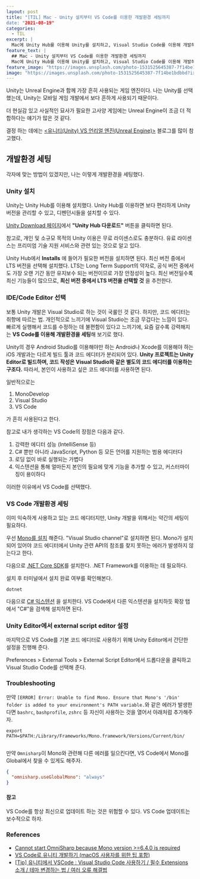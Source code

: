 ```yaml
---
layout: post
title: "[TIL] Mac - Unity 설치부터 VS Code를 이용한 개발환경 세팅까지
date: "2021-08-19"
categories:
  - TIL
excerpt: |
  Mac에 Unity Hub를 이용해 Unity를 설치하고, Visual Studio Code를 이용해 개발하도록 환경 세팅을 진행해본다.
feature_text: |
  ## Mac - Unity 설치부터 VS Code를 이용한 개발환경 세팅까지
  Mac에 Unity Hub를 이용해 Unity를 설치하고, Visual Studio Code를 이용해 개발하도록 환경 세팅을 진행해본다.
feature_image: "https://images.unsplash.com/photo-1531525645387-7f14be1bdbbd?ixid=MnwxMjA3fDB8MHxwaG90by1wYWdlfHx8fGVufDB8fHx8&ixlib=rb-1.2.1&auto=format&fit=crop&w=1400&q=80"
image: "https://images.unsplash.com/photo-1531525645387-7f14be1bdbbd?ixid=MnwxMjA3fDB8MHxwaG90by1wYWdlfHx8fGVufDB8fHx8&ixlib=rb-1.2.1&auto=format&fit=crop&w=1400&q=80"
---
```


Unity는 Unreal Engine과 함께 가장 흔히 사용되는 게임 엔진이다. 나는 Unity를 선택했는데, Unity는 모바일 게임 개발에서 보다 흔하게 사용되기 때문이다.

더 현실감 있고 사실적인 묘사가 필요한 고사양 게임에는 Unreal Engine이 조금 더 적합하다는 얘기가 많은 것 같다.

결정 하는 데에는 [<유니티(Unity) VS 언리얼 엔진(Unreal Engine)>](https://m.blog.naver.com/PostView.naver?isHttpsRedirect=true&blogId=cdw0424&logNo=221525769932) 블로그를 많이 참고했다.

## 개발환경 세팅

각자에 맞는 방법이 있겠지만, 나는 이렇게 개발환경을 세팅했다.

### Unity 설치

Unity는 Unity Hub를 이용해 설치했다. Unity Hub를 이용하면 보다 편리하게 Unity 버전을 관리할 수 있고, 디펜던시들을 설치할 수 있다.

[Unity Download 페이지](https://unity3d.com/kr/get-unity/download)에서 **"Unity Hub 다운로드"** 버튼을 클릭하면 된다.

참고로, 개인 및 소규모 목적의 Unity 이용은 무료 라이센스로도 충분하다. 유료 라이센스는 프리미엄 기술 지원 서비스와 관련 있는 것으로 알고 있다.

Unity Hub에서 **Installs** 에 들어가 필요한 버전을 설치하면 된다. 최신 버전 중에서 LTS 버전을 선택해 설치했다. LTS는 Long Term Support의 약자로, 공식 버전 중에서도 가장 오랜 기간 동안 유지보수 되는 버전이므로 가장 안정성이 높다. 최신 버전일수록 최신 기능들이 많으므로, **최신 버전 중에서 LTS 버전을 선택할 것** 을 추천한다.

### IDE/Code Editor 선택

보통 Unity 개발은 Visual Studio로 하는 것이 국룰인 것 같다. 하지만, 코드 에디터는 취향에 따르는 법. 개인적으로 느끼기에 Visual Studio는 조금 무겁다는 느낌이 있다. 빠르게 실행해서 코드를 수정하는 데 불편함이 있다고 느끼기에, 요즘 갈수록 강력해지는 **VS Code를 이용해 개발환경을 세팅**해 보기로 했다.

Unity의 경우 Android Studio를 이용해야만 하는 Android나 Xcode를 이용해야 하는iOS 개발과는 다르게 빌드 툴과 코드 에디터가 분리되어 있다. **Unity 프로젝트는 Unity Editor로 빌드하며, 코드 작성은 Visual Studio와 같은 별도의 코드 에디터를 이용하는 구조다.** 따라서, 본인이 사용하고 싶은 코드 에디터를 사용하면 된다.

일반적으로는

1. MonoDevelop
2. Visual Studio
3. VS Code

가 흔히 사용된다고 한다.

참고로 내가 생각하는 VS Code의 장점은 다음과 같다.

1. 강력한 에디터 성능 (IntelliSense 등)
2. C# 뿐만 아니라 JavaScript, Python 등 모든 언어를 지원하는 범용 에디터다
3. 로딩 없이 바로 실행되는 가볍다
4. 익스텐션을 통해 얼마든지 본인의 필요에 맞게 기능을 추가할 수 있고, 커스터마이징이 용이하다

이러한 이유에서 VS Code를 선택했다.

### VS Code 개발환경 세팅

이미 익숙하게 사용하고 있는 코드 에디터지만, Unity 개발을 위해서는 약간의 세팅이 필요하다.

우선 [Mono를 설치](https://www.mono-project.com/download/stable/) 해준다. "Visual Studio channel"로 설치하면 된다. Mono가 설치되어 있어야 코드 에디터에서 Unity 관련 API의 참조를 찾지 못하는 에러가 발생하지 않는다고 한다.

다음으로 [.NET Core SDK](https://marketplace.visualstudio.com/items?itemName=ms-dotnettools.csharp)를 설치한다. .NET Framework를 이용하는 데 필요하다.

설치 후 터미널에서 설치 완료 여부를 확인해본다.

```shell
dotnet
```

다음으로 [C# 익스텐션](https://marketplace.visualstudio.com/items?itemName=ms-dotnettools.csharp) 을 설치한다. VS Code에서 다른 익스텐션을 설치하듯 확장 탭에서 "C#"을 검색해 설치하면 된다.

### Unity Editor에서 external script editor 설정

마지막으로 VS Code를 기본 코드 에디터로 사용하기 위해 Unity Editor에서 간단한 설정을 진행해 준다.

Preferences > External Tools > External Script Editor에서 드롭다운을 클릭하고 Visual Studio Code를 선택해 준다.

### Troubleshooting

만약 `[ERROR] Error: Unable to find Mono. Ensure that Mono's '/bin' folder is added to your environment's PATH variable.`와 같은 에러가 발생한다면 `bashrc`, `bashprofile`, `zshrc` 등 자신이 사용하는 것을 열어서 아래처럼 추가해주자.

```shell
export PATH=$PATH:/Library/Frameworks/Mono.framework/Versions/Current/bin/


```

만약 `Omnisharp`이 Mono와 관련해 다른 에러를 일으킨다면, VS Code에서 Mono를 Global에서 찾을 수 있게도 해주자.

```json
{
  "omnisharp.useGlobalMono": "always"
}
```

#### 참고

VS Code를 항상 최신으로 업데이트 하는 것은 위험할 수 있다. VS Code 업데이트는 보수적으로 하자.

### References

- [Cannot start OmniSharp because Mono version >=6.4.0 is required](https://stackoverflow.com/questions/66507869/cannot-start-omnisharp-because-mono-version-6-4-0-is-required)
- [VS Code로 유니티 개발하기 (macOS 사용자를 위한 팁 포함)](https://www.androidhuman.com/2020-09-14-unity_with_vscode)
- [[Tip] 유니티에서 VSCode : Visual Studio Code 사용하기 / 필수 Extensions 소개 / 테마 변경하는 법 / 여러 오류 해결법](https://m.blog.naver.com/hana100494/222075610297)
